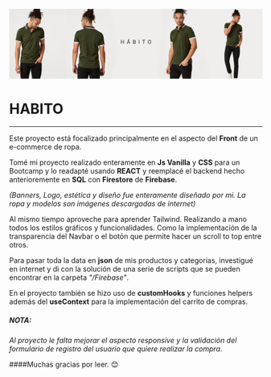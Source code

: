 
 ![Tux, the Linux mascot](/src/images/header/banner_01.png)
# HABITO
---

Este proyecto está focalizado principalmente en el aspecto del **Front** de un e-commerce de ropa.


Tomé mi proyecto realizado enteramente en **Js Vanilla** y **CSS** para un Bootcamp y lo readapté usando **REACT** y reemplacé el backend hecho anterioremente en **SQL** con **Firestore** de **Firebase**.

*(Banners, Logo, estética y diseño fue enteramente diseñado por mi. La ropa y modelos son imágenes descargadas de internet)*

Al mismo tiempo aproveche para aprender Tailwind.
Realizando a mano todos los estilos gráficos y funcionalidades.
Como la implementación de la transparencia del Navbar o el botón que permite hacer un scroll to top entre otros.

Para pasar toda la data en **json** de mis productos y categorias, investigué en internet y di con la solución de una serie de scripts que se pueden encontrar en la carpeta *"/Firebase"*. 

En el proyecto también se hizo uso de **customHooks** y funciones helpers además del **useContext** para la implementación del carrito de compras.



##### NOTA:
*Al proyecto le falta mejorar el aspecto responsive y la validación del formulario de registro del usuario que quiere realizar la compra.*


####Muchas gracias por leer. 😊






